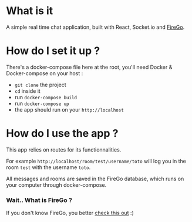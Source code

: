 # What is it

A simple real time chat application, built with React, Socket.io and [FireGo](https://github.com/AppliNH/firego).

# How do I set it up ?

There's a docker-compose file here at the root, you'll need Docker & Docker-compose on your host :

- ```git clone``` the project
- ```cd``` inside it
- run ```docker-compose build```
- run ```docker-compose up```
- the app should run on your ```http://localhost```

# How do I use the app ?

This app relies on routes for its functionnalities.

For example ```http://localhost/room/test/username/toto``` will log you in the room ```test``` with the username ```toto```.

All messages and rooms are saved in the FireGo database, which runs on your computer through docker-compose.

### Wait.. What is FireGo ?

If you don't know FireGo, you better [check this out](https://github.com/AppliNH/firego) :)